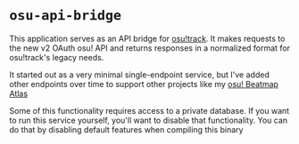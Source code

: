 # `osu-api-bridge`

This application serves as an API bridge for [osu!track](https://ameobea.me/osutrack/).  It makes requests to the new v2 OAuth osu! API and returns responses in a normalized format for osu!track's legacy needs.

It started out as a very minimal single-endpoint service, but I've added other endpoints over time to support other projects like my [osu! Beatmap Atlas](https://osu-map.ameo.design/)

Some of this functionality requires access to a private database.  If you want to run this service yourself, you'll want to disable that functionality.  You can do that by disabling default features when compiling this binary
